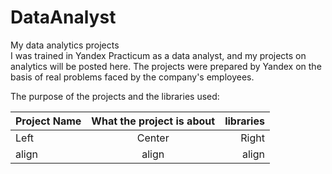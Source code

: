 # DataAnalyst
My data analytics projects<br/>
I was trained in Yandex Practicum as a data analyst, and my projects on analytics will be posted here. The projects were prepared by Yandex on the basis of real problems faced by the company's employees. <br/>

The purpose of the projects and the libraries used:

Project Name | What the project is about | libraries
:----- | :----: | -----:
Left   | Center | Right
align  | align  | align
